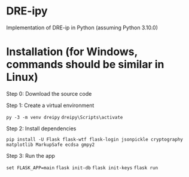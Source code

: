 # DRE-ipy
Implementation of DRE-ip in Python (assuming Python 3.10.0)

# Installation (for Windows, commands should be similar in Linux)
Step 0: Download the source code 

Step 1: Create a virtual environment

`py -3 -m venv dreipy`
`dreipy\Scripts\activate`

Step 2: Install dependencies

`pip install -U Flask flask-wtf flask-login jsonpickle cryptography matplotlib MarkupSafe ecdsa gmpy2`

Step 3: Run the app

`set FLASK_APP=main`
`flask init-db`
`flask init-keys`
`flask run`
